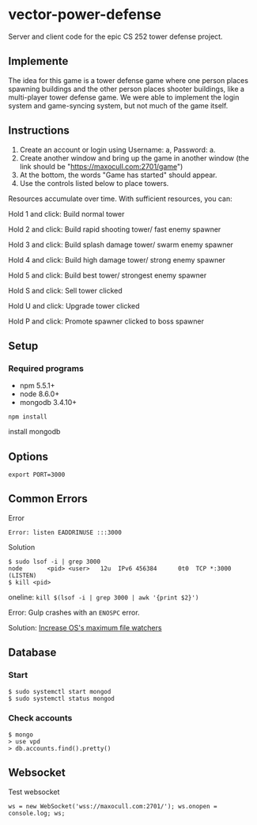 # vector-power-defense

Server and client code for the epic CS 252 tower defense project.

## Implemente

The idea for this game is a tower defense game where one person places spawning buildings and the other person places shooter buildings, like a multi-player tower defense game. We were able to implement the login system and game-syncing system, but not much of the game itself.

## Instructions

 1. Create an account or login using Username: a, Password: a.
 2. Create another window and bring up the game in another window (the link should be "https://maxocull.com:2701/game")
 3. At the bottom, the words "Game has started" should appear.
 4. Use the controls listed below to place towers.


Resources accumulate over time. With sufficient resources, you can:


Hold 1 and click: Build normal tower

Hold 2 and click: Build rapid shooting tower/ fast enemy spawner

Hold 3 and click: Build splash damage tower/ swarm enemy spawner

Hold 4 and click: Build high damage tower/ strong enemy spawner

Hold 5 and click: Build best tower/ strongest enemy spawner

Hold S and click: Sell tower clicked

Hold U and click: Upgrade tower clicked

Hold P and click: Promote spawner clicked to boss spawner


## Setup

### Required programs

* npm 5.5.1+
* node 8.6.0+
* mongodb 3.4.10+

```
npm install
```

install mongodb

## Options

```
export PORT=3000
```

## Common Errors

Error

```
Error: listen EADDRINUSE :::3000
```

Solution

```
$ sudo lsof -i | grep 3000
node       <pid> <user>   12u  IPv6 456384      0t0  TCP *:3000 (LISTEN)
$ kill <pid>
```

oneline: `kill $(lsof -i | grep 3000 | awk '{print $2}')`

Error: Gulp crashes with an `ENOSPC` error.

Solution: [Increase OS's maximum file watchers](https://stackoverflow.com/questions/16748737/grunt-watch-error-waiting-fatal-error-watch-enospc)

## Database

### Start

```
$ sudo systemctl start mongod
$ sudo systemctl status mongod
```

### Check accounts

```
$ mongo
> use vpd
> db.accounts.find().pretty()
```


## Websocket

Test websocket

```
ws = new WebSocket('wss://maxocull.com:2701/'); ws.onopen = console.log; ws;
```
